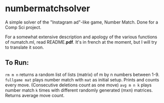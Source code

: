 # numbermatchsolver
A simple solver of the "Instagram ad"-like game, Number Match. Done for a Comp Sci project.

For a somewhat extensive description and apology of the various functions of numatch.ml, read README.**pdf**. 
It's in french at the moment, but I will try to translate it soon.

## To Run:

`rm m n` returns a random list of lists (matrix) of m by n numbers between 1-9.
`fullgame mat` plays number match with `mat` as initial setup. Prints and counts every move. (Consecutive deletions count as one move) 
`avg m n k` plays number match `k` times with different randomly generated (mxn) matrices. Returns average move count. 
